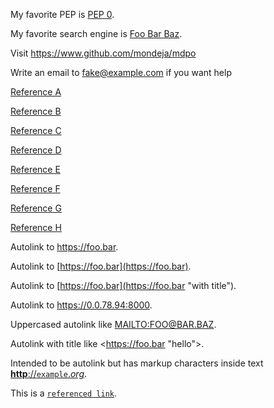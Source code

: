 My favorite PEP is [PEP 0](https://www.python.org/dev/peps/).

My favorite search engine is [Foo Bar Baz](https://foobarbaz.com "The best search engine for privacy").

Visit <https://www.github.com/mondeja/mdpo>

Write an email to <fake@example.com> if you want help

[Reference A][1]

[Reference B][2]

[Reference C][3]

[Reference D][4]

[Reference E][5]

[Reference F][6]

[Reference G][7]

[Reference H][8]

[1]: https://github.com/mondeja/mdpo
[2]: https://github.com/mondeja/mdpo "Second reference"
[3]: https://github.com/mondeja/mdpo 'Third reference'
[4]: https://github.com/mondeja/mdpo (Fourth reference)
[5]: <https://github.com/mondeja/mdpo>
[6]: <https://github.com/mondeja/mdpo> "Sixth reference"
[7]: <https://github.com/mondeja/mdpo> 'Seventh reference'
[8]: <https://github.com/mondeja/mdpo> (Eighth reference)

Autolink to <https://foo.bar>.

Autolink to [https://foo.bar](https://foo.bar).

Autolink to [https://foo.bar](https://foo.bar "with title").

Autolink to <https://0.0.78.94:8000>.

Uppercased autolink like <MAILTO:FOO@BAR.BAZ>.

Autolink with title like <https://foo.bar "hello">.

Intended to be autolink but has markup characters inside text
[**http**://`example`.*org*](http://example.org).

This is a [`referenced link`].

[`referenced link`]: https://referenced.link
